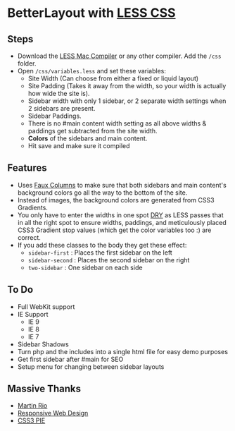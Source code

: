 BetterLayout with [LESS CSS](http://lesscss.org)
==========================================

Steps
-------

* Download the [LESS Mac Compiler](http://incident57.com/less/) or any other compiler. Add the `/css` folder.
* Open `/css/variables.less` and set these variables:
	* Site Width (Can choose from either a fixed or liquid layout)
	* Site Padding (Takes it away from the width, so your width is actually how wide the site is).
	* Sidebar width with only 1 sidebar, or 2 separate width settings  when 2 sidebars are present.
	* Sidebar Paddings.
	* There is no #main content width setting as all above widths & paddings get subtracted from the site width.
	* **Colors** of the sidebars and main content.
	* Hit save and make sure it compiled

Features
-----------

* Uses [Faux Columns](http://www.alistapart.com/articles/fauxcolumns/) to make sure that both sidebars and main content's background colors go all the way to the bottom of the site. 
* Instead of images, the background colors are generated from CSS3 Gradients.
* You only have to enter the widths in one spot [DRY](http://en.wikipedia.org/wiki/Don't_repeat_yourself) as LESS passes that in all the right spot to ensure widths, paddings, and meticulously placed CSS3 Gradient stop values (which get the color variables too :) are correct.
* If you add these classes to the body they get these effect:
	* `sidebar-first` : Places the first sidebar on the left
	* `sidebar-second` : Places the second sidebar on the right
	* `two-sidebar` : One sidebar on each side 

To Do
--------

* Full WebKit support
* IE Support
	* IE 9
	* IE 8
	* IE 7
* Sidebar Shadows
* Turn php and the includes into a single html file for easy demo purposes
* Get first sidebar after #main for SEO
* Setup menu for changing between sidebar layouts

Massive Thanks
--------------------

* [Martin Rio](http://about.me/axolx)
* [Responsive Web Design](http://www.abookapart.com/products/responsive-web-design)
* [CSS3 PIE](http://css3pie.com)